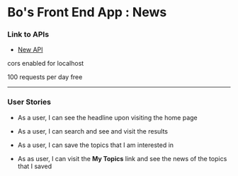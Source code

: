 # Bo's Front End App : News 

### Link to APIs

- [New API](https://newsapi.org/)

cors enabled for localhost

100 requests per day free 


---

### User Stories

- As a user, I can see the headline upon visiting the home page 

- As a user, I can search and see and visit the results 

- As a user, I can save the topics that I am interested in 

- As as user, I can visit the **My Topics** link and see the news of the topics that I saved 




